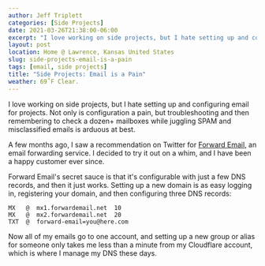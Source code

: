 ```yaml
---
author: Jeff Triplett
categories: [Side Projects]
date: 2021-03-26T21:38:00-06:00
excerpt: "I love working on side projects, but I hate setting up and configuring email for projects."
layout: post
location: Home @ Lawrence, Kansas United States
slug: side-projects-email-is-a-pain
tags: [email, side projects]
title: "Side Projects: Email is a Pain"
weather: 69˚F Clear.
---
```


I love working on side projects, but I hate setting up and configuring email for projects. 
Not only is configuration a pain, but troubleshooting and then remembering to check a dozen+ mailboxes while juggling SPAM and misclassified emails is arduous at best. 

A few months ago, I saw a recommendation on Twitter for [Forward Email](https://forwardemail.net), an email forwarding service.
I decided to try it out on a whim, and I have been a happy customer ever since. 

Forward Email's secret sauce is that it's configurable with just a few DNS records, and then it just works. 
Setting up a new domain is as easy logging in, registering your domain, and then configuring three DNS records: 

```
MX   @  mx1.forwardemail.net  10
MX   @  mx2.forwardemail.net  20
TXT  @  forward-email=you@here.com
```

Now all of my emails go to one account, and setting up a new group or alias for someone only takes me less than a minute from my Cloudflare account, which is where I manage my DNS these days. 
